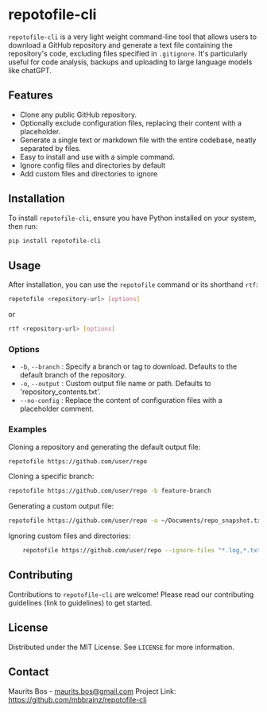 # repotofile-cli

`repotofile-cli` is a very light weight command-line tool that allows users to download a GitHub repository and generate a text file containing the repository's code, excluding files specified in `.gitignore`. It's particularly useful for code analysis, backups and uploading to large language models like chatGPT.

## Features

- Clone any public GitHub repository.
- Optionally exclude configuration files, replacing their content with a placeholder.
- Generate a single text or markdown file with the entire codebase, neatly separated by files.
- Easy to install and use with a simple command.
- Ignore config files and directories by default
- Add custom files and directories to ignore

## Installation

To install `repotofile-cli`, ensure you have Python installed on your system, then run:

```bash
pip install repotofile-cli
```

## Usage

After installation, you can use the `repotofile` command or its shorthand `rtf`:

```bash
repotofile <repository-url> [options]
```

or

```bash
rtf <repository-url> [options]
```

### Options

- `-b`, `--branch` : Specify a branch or tag to download. Defaults to the default branch of the repository.
- `-o`, `--output` : Custom output file name or path. Defaults to 'repository_contents.txt'.
- `--no-config` : Replace the content of configuration files with a placeholder comment.

### Examples

Cloning a repository and generating the default output file:

```bash
repotofile https://github.com/user/repo
```

Cloning a specific branch:

```bash
repotofile https://github.com/user/repo -b feature-branch
```

Generating a custom output file:

```bash
repotofile https://github.com/user/repo -o ~/Documents/repo_snapshot.txt
```

Ignoring custom files and directories:

```bash
    repotofile https://github.com/user/repo --ignore-files "*.log,*.txt" --ignore-dirs "build,docs"
```

## Contributing

Contributions to `repotofile-cli` are welcome! Please read our contributing guidelines (link to guidelines) to get started.

## License

Distributed under the MIT License. See `LICENSE` for more information.

## Contact

Maurits Bos - <maurits.bos@gmail.com>
Project Link: <https://github.com/mbbrainz/repotofile-cli>
